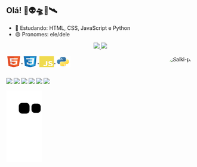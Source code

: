 ## Olá! 🖖👽🛸🚀🛰️

- 🌱 Estudando: HTML, CSS, JavaScript e Python
- 😄 Pronomes: ele/dele

<div align="center">
  <a href="https://github.com/devvjm">
  <img height="130em" src="https://github-readme-stats.vercel.app/api?username=devvjm&show_icons=true&theme=github_dark&include_all_commits=true&count_private=true"/>
  <img height="130em" src="https://github-readme-stats.vercel.app/api/top-langs/?username=devvjm&layout=compact&langs_count=7&theme=github_dark"/>
</div>

<div style="display: inline_block"><br>
  <img align="center" alt="Saiki-HTML" height="30" width="40" src="https://raw.githubusercontent.com/devicons/devicon/master/icons/html5/html5-original.svg">
  <img align="center" alt="Saiki-CSS" height="30" width="40" src="https://raw.githubusercontent.com/devicons/devicon/master/icons/css3/css3-original.svg">
  <img align="center" alt="Saiki-Js" height="30" width="40" src="https://raw.githubusercontent.com/devicons/devicon/master/icons/javascript/javascript-plain.svg">
  <img align="center" alt="Saiki-Python" height="30" width="40" src="https://raw.githubusercontent.com/devicons/devicon/master/icons/python/python-original.svg">
  <img align="right" alt="Saiki-pic" height="150" style="border-radius:50px;" src="https://cdn.discordapp.com/attachments/974196781149720619/974212610499182642/fa0bcb3b59431b22d980a1fb17f6d14f.gif">
</div>

##
 
<div>
 
  <a href="https://instagram.com/devvjm" target="_blank"><img src="https://img.shields.io/badge/-Instagram-%23E4405F?style=for-the-badge&logo=instagram&logoColor=white" target="_blank"></a>
<a href="https://www.linkedin.com/in/joão-manoel-fucci-52863023a/" target="_blank"><img src="https://img.shields.io/badge/-LinkedIn-%230077B5?style=for-the-badge&logo=linkedin&logoColor=white" target="_blank"></a>
  <a href = "mailto:jkfffci@gmail.com"><img src="https://img.shields.io/badge/-Gmail-%23333?style=for-the-badge&logo=gmail&logoColor=white" target="_blank"></a> 
<a href="https://wa.me/5517997239089" target="_blank"><img src="https://img.shields.io/badge/WhatsApp-25D366?style=for-the-badge&logo=whatsapp&logoColor=white" target="_blank"></a>
<a href="https://dev.to/devvjm" target="_blank"><img src="https://img.shields.io/badge/dev.to-0A0A0A?style=for-the-badge&logo=devdotto&logoColor=white" target="_blank"></a>
<a href="https://gitlab.com/devvjm" target="_blank"><img src="https://img.shields.io/badge/GitLab-330F63?style=for-the-badge&logo=gitlab&logoColor=white"></a>

 </div>

  ![Snake animation](https://github.com/rafaballerini/rafaballerini/blob/output/github-contribution-grid-snake.svg)
